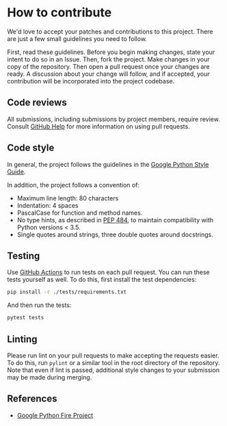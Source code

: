 # How to contribute

We'd love to accept your patches and contributions to this project. There are
just a few small guidelines you need to follow.

First, read these guidelines. Before you begin making changes, state your 
intent to do so in an Issue. Then, fork the project. Make changes in your 
copy of the repository. Then open a pull request once your changes are ready.
A discussion about your change will follow, and if accepted, your contribution
will be incorporated into the project codebase.

## Code reviews

All submissions, including submissions by project members, require review.
Consult [GitHub Help] for more information on using pull requests.

[GitHub Help]: https://help.github.com/articles/about-pull-requests/

## Code style

In general, the project follows the guidelines in the
[Google Python Style Guide].

In addition, the project follows a convention of:
- Maximum line length: 80 characters
- Indentation: 4 spaces
- PascalCase for function and method names.
- No type hints, as described in [PEP 484], to maintain compatibility with
Python versions < 3.5.
- Single quotes around strings, three double quotes around docstrings.

[Google Python Style Guide]: http://google.github.io/styleguide/pyguide.html
[PEP 484]: https://www.python.org/dev/peps/pep-0484

## Testing

Use [GitHub Actions] to run tests on each pull request. You can run these 
tests yourself as well. To do this, first install the test dependencies:

[GitHub Actions]: https://github.com/braboj/randomgen/actions

```bash
pip install -r ./tests/requirements.txt
```

And then run the tests:

```bash
pytest tests
```

## Linting

Please run lint on your pull requests to make accepting the requests easier.
To do this, run `pylint` or a similar tool in the root directory of the 
repository. Note that even if lint is passed, additional style changes 
to your submission may be made during merging.

## References

- [Google Python Fire Project](https://github.com/google/python-fire)